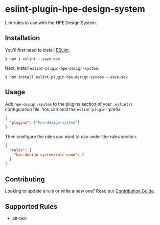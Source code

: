 # eslint-plugin-hpe-design-system

Lint rules to use with the HPE Design System.

## Installation

You'll first need to install [ESLint](http://eslint.org):

```
$ npm i eslint --save-dev
```

Next, install `eslint-plugin-hpe-design-system`:

```
$ npm install eslint-plugin-hpe-design-system --save-dev
```

## Usage

Add `hpe-design-system` to the plugins section of your `.eslintrc` configuration file. You can omit the `eslint-plugin-` prefix:

```json
{
  "plugins": ["hpe-design-system"]
}
```

Then configure the rules you want to use under the rules section.

```json
{
  "rules": {
    "hpe-design-system/rule-name": 2
  }
}
```

## Contributing

Looking to update a rule or write a new one? Read our [Contribution Guide](CONTRIBUTING.md).

## Supported Rules

- alt-text
